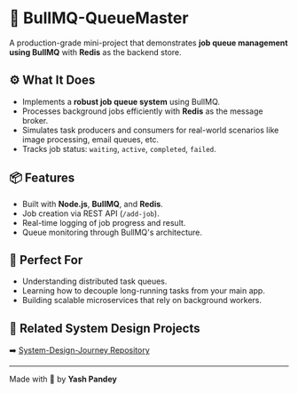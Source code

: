 # 🧵 BullMQ-QueueMaster

A production-grade mini-project that demonstrates **job queue management using BullMQ** with **Redis** as the backend store.

## ⚙️ What It Does

- Implements a **robust job queue system** using BullMQ.
- Processes background jobs efficiently with **Redis** as the message broker.
- Simulates task producers and consumers for real-world scenarios like image processing, email queues, etc.
- Tracks job status: `waiting`, `active`, `completed`, `failed`.

## 📦 Features

- Built with **Node.js**, **BullMQ**, and **Redis**.
- Job creation via REST API (`/add-job`).
- Real-time logging of job progress and result.
- Queue monitoring through BullMQ's architecture.

## 🧠 Perfect For

- Understanding distributed task queues.
- Learning how to decouple long-running tasks from your main app.
- Building scalable microservices that rely on background workers.

## 🔗 Related System Design Projects

➡️ [System-Design-Journey Repository](https://github.com/YashPandey1405/System-Design-Journey)

---

Made with 🔁 by **Yash Pandey**
